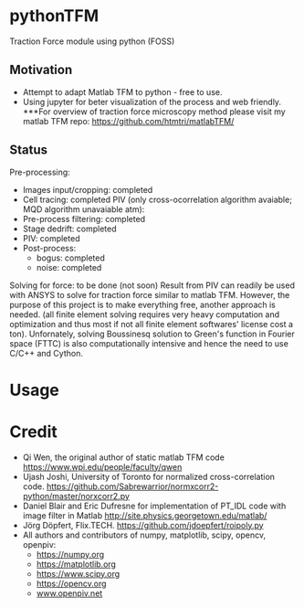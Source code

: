 # pythonTFM
Traction Force module using python (FOSS)

## Motivation
 - Attempt to adapt Matlab TFM to python - free to use.
 - Using jupyter for beter visualization of the process and web friendly.
***For overview of traction force microscopy method please visit my matlab TFM repo: https://github.com/htmtri/matlabTFM/

## Status
Pre-processing: 
 - Images input/cropping: completed
 - Cell tracing: completed
PIV (only cross-ocorrelation algorithm avaiable; MQD algorithm unavaiable atm):
 - Pre-process filtering: completed 
 - Stage dedrift: completed
 - PIV: completed
 - Post-process: 
    - bogus: completed
    - noise: completed
    
Solving for force: to be done (not soon)
Result from PIV can readily be used with ANSYS to solve for traction force similar to matlab TFM. However, the purpose of this project is to make everything free, another approach is needed. (all finite element solving requires very heavy computation and optimization and thus most if not all finite element softwares' license cost a ton). Unfornately, solving Boussinesq solution to Green's function in Fourier space (FTTC) is also computationally intensive and hence the need to use C/C++ and Cython. 

# Usage


# Credit
 - Qi Wen, the original author of static matlab TFM code https://www.wpi.edu/people/faculty/qwen
 - Ujash Joshi, University of Toronto for normalized cross-correlation code. https://github.com/Sabrewarrior/normxcorr2-python/master/norxcorr2.py  
 - Daniel Blair and Eric Dufresne for implementation of PT_IDL code with image filter in Matlab http://site.physics.georgetown.edu/matlab/
 - Jörg Döpfert, Flix.TECH. https://github.com/jdoepfert/roipoly.py
 - All authors and contributors of numpy, matplotlib, scipy, opencv, openpiv:
   - https://numpy.org
   - https://matplotlib.org
   - https://www.scipy.org
   - https://opencv.org
   - www.openpiv.net

